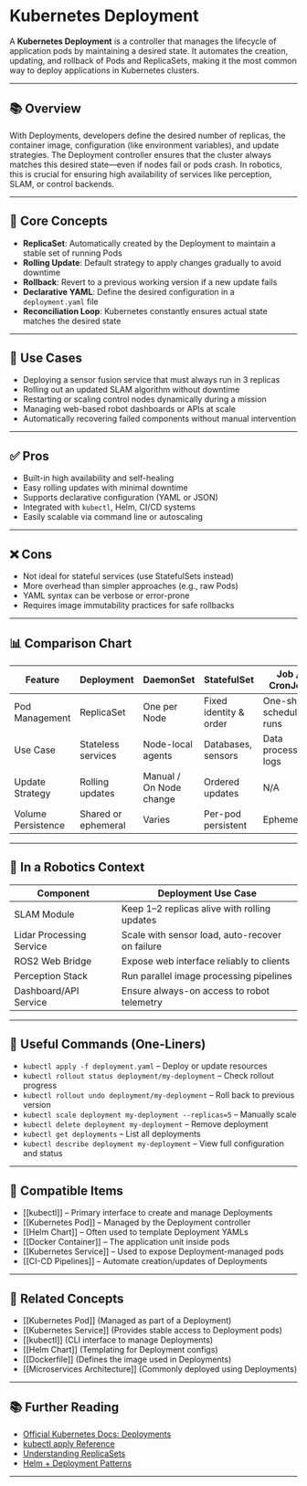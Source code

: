# Kubernetes Deployment

A **Kubernetes Deployment** is a controller that manages the lifecycle of application pods by maintaining a desired state. It automates the creation, updating, and rollback of Pods and ReplicaSets, making it the most common way to deploy applications in Kubernetes clusters.

---

## 📚 Overview

With Deployments, developers define the desired number of replicas, the container image, configuration (like environment variables), and update strategies. The Deployment controller ensures that the cluster always matches this desired state—even if nodes fail or pods crash. In robotics, this is crucial for ensuring high availability of services like perception, SLAM, or control backends.

---

## 🧠 Core Concepts

- **ReplicaSet**: Automatically created by the Deployment to maintain a stable set of running Pods
- **Rolling Update**: Default strategy to apply changes gradually to avoid downtime
- **Rollback**: Revert to a previous working version if a new update fails
- **Declarative YAML**: Define the desired configuration in a `deployment.yaml` file
- **Reconciliation Loop**: Kubernetes constantly ensures actual state matches the desired state

---

## 🧰 Use Cases

- Deploying a sensor fusion service that must always run in 3 replicas
- Rolling out an updated SLAM algorithm without downtime
- Restarting or scaling control nodes dynamically during a mission
- Managing web-based robot dashboards or APIs at scale
- Automatically recovering failed components without manual intervention

---

## ✅ Pros

- Built-in high availability and self-healing
- Easy rolling updates with minimal downtime
- Supports declarative configuration (YAML or JSON)
- Integrated with `kubectl`, Helm, CI/CD systems
- Easily scalable via command line or autoscaling

---

## ❌ Cons

- Not ideal for stateful services (use StatefulSets instead)
- More overhead than simpler approaches (e.g., raw Pods)
- YAML syntax can be verbose or error-prone
- Requires image immutability practices for safe rollbacks

---

## 📊 Comparison Chart

| Feature               | Deployment           | DaemonSet              | StatefulSet            | Job / CronJob             |
|-----------------------|----------------------|-------------------------|------------------------|----------------------------|
| Pod Management        | ReplicaSet           | One per Node           | Fixed identity & order | One-shot / scheduled runs |
| Use Case              | Stateless services   | Node-local agents       | Databases, sensors     | Data processing, logs      |
| Update Strategy       | Rolling updates      | Manual / On Node change| Ordered updates        | N/A                        |
| Volume Persistence    | Shared or ephemeral  | Varies                 | Per-pod persistent     | Ephemeral                  |

---

## 🤖 In a Robotics Context

| Component                | Deployment Use Case                              |
|--------------------------|--------------------------------------------------|
| SLAM Module              | Keep 1–2 replicas alive with rolling updates     |
| Lidar Processing Service | Scale with sensor load, auto-recover on failure |
| ROS2 Web Bridge          | Expose web interface reliably to clients         |
| Perception Stack         | Run parallel image processing pipelines          |
| Dashboard/API Service    | Ensure always-on access to robot telemetry       |

---

## 🔧 Useful Commands (One-Liners)

- `kubectl apply -f deployment.yaml` – Deploy or update resources  
- `kubectl rollout status deployment/my-deployment` – Check rollout progress  
- `kubectl rollout undo deployment/my-deployment` – Roll back to previous version  
- `kubectl scale deployment my-deployment --replicas=5` – Manually scale  
- `kubectl delete deployment my-deployment` – Remove deployment  
- `kubectl get deployments` – List all deployments  
- `kubectl describe deployment my-deployment` – View full configuration and status  

---

## 🔧 Compatible Items

- [[kubectl]] – Primary interface to create and manage Deployments
- [[Kubernetes Pod]] – Managed by the Deployment controller
- [[Helm Chart]] – Often used to template Deployment YAMLs
- [[Docker Container]] – The application unit inside pods
- [[Kubernetes Service]] – Used to expose Deployment-managed pods
- [[CI-CD Pipelines]] – Automate creation/updates of Deployments

---

## 🔗 Related Concepts

- [[Kubernetes Pod]] (Managed as part of a Deployment)
- [[Kubernetes Service]] (Provides stable access to Deployment pods)
- [[kubectl]] (CLI interface to manage Deployments)
- [[Helm Chart]] (Templating for Deployment configs)
- [[Dockerfile]] (Defines the image used in Deployments)
- [[Microservices Architecture]] (Commonly deployed using Deployments)

---

## 📚 Further Reading

- [Official Kubernetes Docs: Deployments](https://kubernetes.io/docs/concepts/workloads/controllers/deployment/)
- [kubectl apply Reference](https://kubernetes.io/docs/reference/generated/kubectl/kubectl-commands#apply)
- [Understanding ReplicaSets](https://kubernetes.io/docs/concepts/workloads/controllers/replicaset/)
- [Helm + Deployment Patterns](https://helm.sh/docs/topics/chart_best_practices/)

---
